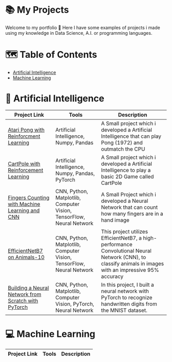 # 📚 My Projects
Welcome to my portfolio 👋 Here I have some examples of projects i made using my knowledge in Data Science, A.I. or programming languages.

# 🗺️ Table of Contents
* [Artificial Intelligence](https://github.com/sdavibl/Projects-Guide/edit/main/README.md#artificial-intelligence)
* [Machine Learning](https://github.com/sdavibl/Projects-Guide/edit/main/README.md#-machine-learning)

# 🤖 Artificial Intelligence

| Project Link | Tools | Description |
| --- | --- | --- |
| [Atari Pong with Reinforcment Learning](https://github.com/sdavibl/Rede-Neural-Atari) | Artificial Intelligence, Numpy, Pandas | A Small project which i developed a Artificial Intelligence that can play Pong (1972) and outmatch the CPU |
| [CartPole with Reinforcement Learning](https://github.com/sdavibl/Reinforcement-Learning-CartPole/tree/main) | Artificial Intelligence, Numpy, Pandas, PyTorch | A Small project which i developed a Artificial Intelligence to play a basic 2D Game called CartPole |
| [Fingers Counting with Machine Learning and CNN](https://github.com/sdavibl/Reconhecimento-M-o-CNN) | CNN, Python, Matplotlib, Computer Vision, TensorFlow, Neural Network | A Small Project which i developed a Neural Network that can count how many fingers are in a hand image |
| [EfficientNetB7 on Animals-10](https://github.com/sdavibl/EfficientNetB7-on-Animals10) | CNN, Python, Matplotlib, Computer Vision, TensorFlow, Neural Network | This project utilizes EfficientNetB7, a high-performance Convolutional Neural Network (CNN), to classify animals in images with an impressive 95% accuracy |
| [Building a Neural Network from Scratch with PyTorch](https://github.com/sdavibl/Pytorch-MNIST) | CNN, Python, Matplotlib, Computer Vision, PyTorch, Neural Network | In this project, I built a neural network with PyTorch to recognize handwritten digits from the MNIST dataset. |


# 💻 Machine Learning
| Project Link | Tools | Description |
| --- | --- | --- |

